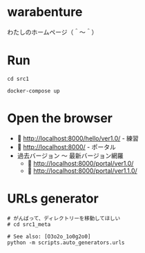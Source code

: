 # warabenture

わたしのホームページ（＾～＾）

# Run

```shell
cd src1

docker-compose up
```

# Open the browser

* 📖 [http://localhost:8000/hello/ver1.0/](http://localhost:8000/hello/ver1.0/) - 練習
* 📖 [http://localhost:8000/](http://localhost:8000/) - ポータル
* 過去バージョン ～ 最新バージョン網羅
    * 📖 [http://localhost:8000/portal/ver1.0/](http://localhost:8000/portal/ver1.0/)
    * 📖 [http://localhost:8000/portal/ver1.1.0/](http://localhost:8000/portal/ver1.1.0/)

# URLs generator

```shell
# がんばって、ディレクトリーを移動してほしい
# cd src1_meta

# See also: [O3o2o_1o0g2o0]
python -m scripts.auto_generators.urls
```
